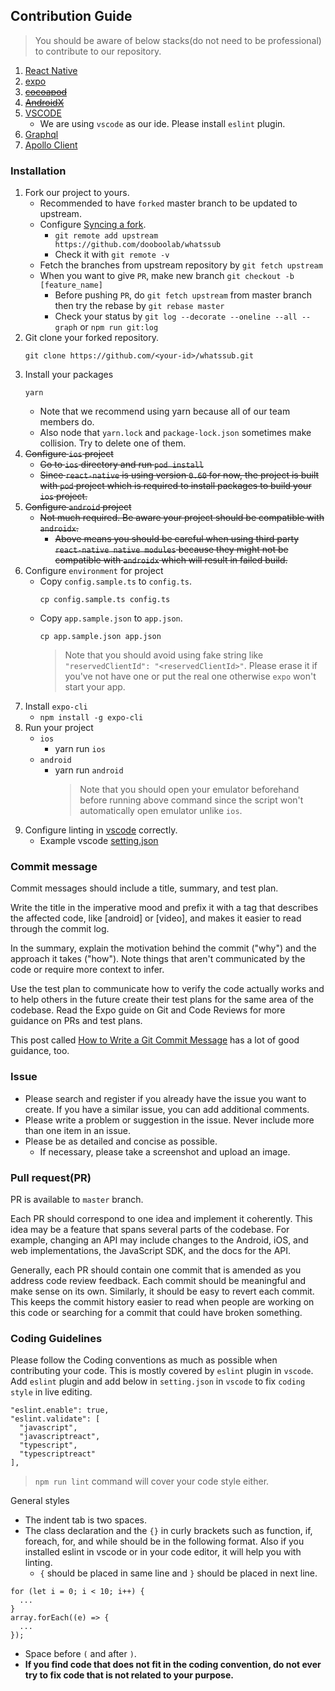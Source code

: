 ## Contribution Guide
> You should be aware of below stacks(do not need to be professional) to contribute to our repository.
1. [React Native](https://facebook.github.io/react-native)
2. [expo](https://expo.io)
3. ~~[cocoapod](https://cocoapods.org)~~
4. ~~[AndroidX](https://developer.android.com/jetpack/androidx)~~
5. [VSCODE](https://code.visualstudio.com)
   - We are using `vscode` as our ide. Please install `eslint` plugin.
6. [Graphql](https://graphql.org)
7. [Apollo Client](https://www.apollographql.com/docs/react/why-apollo)

### Installation
1. Fork our project to yours.
   * Recommended to have `forked` master branch to be updated to upstream.
   * Configure [Syncing a fork](https://help.github.com/articles/configuring-a-remote-for-a-fork/).
     - `git remote add upstream https://github.com/dooboolab/whatssub`
     - Check it with `git remote -v`
   * Fetch the branches from upstream repository by `git fetch upstream`
   * When you want to give `PR`, make new branch `git checkout -b [feature_name]`
     - Before pushing `PR`, do `git fetch upstream` from master branch then try the rebase by `git rebase master`
     - Check your status by `git log --decorate --oneline --all --graph` or `npm run git:log`
2. Git clone your forked repository.
   ```
   git clone https://github.com/<your-id>/whatssub.git
   ```
3. Install your packages
   ```
   yarn
   ```
   * Note that we recommend using yarn because all of our team members do.
   * Also node that `yarn.lock` and `package-lock.json` sometimes make collision. Try to delete one of them.
4. ~~Configure `ios` project~~
   * ~~Go to `ios` directory and run `pod install`~~
   * ~~Since `react-native` is using version `0.60` for now, the project is built with `pod` project which is required to install packages to build your `ios` project.~~
5. ~~Configure `android` project~~
   * ~~Not much required. Be aware your project should be compatible with `androidx`.~~
     - ~~Above means you should be careful when using third party `react-native native modules` because they might not be compatible with `androidx` which will result in failed build.~~
6. Configure `environment` for project
   * Copy `config.sample.ts` to `config.ts`.
     ```
     cp config.sample.ts config.ts
     ```
   * Copy `app.sample.json` to `app.json`.
     ```
     cp app.sample.json app.json
     ```
     > Note that you should avoid using fake string like `"reservedClientId": "<reservedClientId>"`. Please erase it if you've not have one or put the real one otherwise `expo` won't start your app.
6. Install `expo-cli`
   - `npm install -g expo-cli`
7. Run your project
   * `ios`
     - yarn run `ios`
   * `android`
     - yarn run `android`
       > Note that you should open your emulator beforehand before running above command since the script won't automatically open emulator unlike `ios`.
8. Configure linting in [vscode](https://code.visualstudio.com) correctly.
   * Example vscode [setting.json](https://gist.github.com/hyochan/815e9040593180c4725d7694d863e5a1)

### Commit message
Commit messages should include a title, summary, and test plan.

Write the title in the imperative mood and prefix it with a tag that describes the affected code, like [android] or [video], and makes it easier to read through the commit log.

In the summary, explain the motivation behind the commit ("why") and the approach it takes ("how"). Note things that aren't communicated by the code or require more context to infer.

Use the test plan to communicate how to verify the code actually works and to help others in the future create their test plans for the same area of the codebase. Read the Expo guide on Git and Code Reviews for more guidance on PRs and test plans.

This post called [How to Write a Git Commit Message](https://chris.beams.io/posts/git-commit/) has a lot of good guidance, too.

### Issue
* Please search and register if you already have the issue you want to create. If you have a similar issue, you can add additional comments.
* Please write a problem or suggestion in the issue. Never include more than one item in an issue.
* Please be as detailed and concise as possible.
	* If necessary, please take a screenshot and upload an image.

### Pull request(PR)
PR is available to `master` branch.

Each PR should correspond to one idea and implement it coherently. This idea may be a feature that spans several parts of the codebase. For example, changing an API may include changes to the Android, iOS, and web implementations, the JavaScript SDK, and the docs for the API.

Generally, each PR should contain one commit that is amended as you address code review feedback. Each commit should be meaningful and make sense on its own. Similarly, it should be easy to revert each commit. This keeps the commit history easier to read when people are working on this code or searching for a commit that could have broken something.

### Coding Guidelines
Please follow the Coding conventions as much as possible when contributing your code. This is mostly covered by `eslint` plugin in `vscode`. Add `eslint` plugin and add below in `setting.json` in `vscode` to fix `coding style` in live editing.
```
"eslint.enable": true,
"eslint.validate": [
  "javascript",
  "javascriptreact",
  "typescript",
  "typescriptreact"
],
```
> `npm run lint` command will cover your code style either.

General styles
* The indent tab is two spaces.
* The class declaration and the `{}` in curly brackets such as function, if, foreach, for, and while should be in the following format. Also if you installed eslint in vscode or in your code editor, it will help you with linting.
	* `{` should be placed in same line and `}` should be placed in next line.
```
for (let i = 0; i < 10; i++) {
  ...
}
array.forEach((e) => {
  ...
});
```
  * Space before `(` and after `)`.
* **If you find code that does not fit in the coding convention, do not ever try to fix code that is not related to your purpose.**
